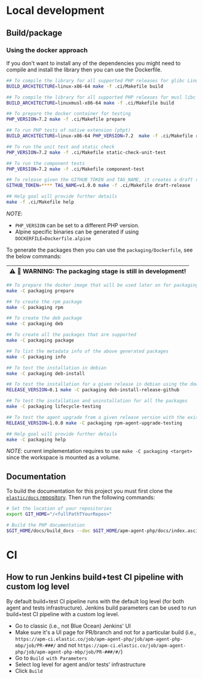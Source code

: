 # Local development

## Build/package

### Using the docker approach

If you don't want to install any of the dependencies you might need to compile and install the library then you can use the Dockerfile.

```bash
## To compile the library for all supported PHP releases for glibc Linux distributions
BUILD_ARCHITECTURE=linux-x86-64 make -f .ci/Makefile build

## To compile the library for all supported PHP releases for musl libc Linux distributions
BUILD_ARCHITECTURE=linuxmusl-x86-64 make -f .ci/Makefile build

## To prepare the docker container for testing
PHP_VERSION=7.2 make -f .ci/Makefile prepare

## To run PHP tests of native extension (phpt)
BUILD_ARCHITECTURE=linux-x86-64 PHP_VERSION=7.2  make -f .ci/Makefile run-phpt-tests

## To run the unit test and static check
PHP_VERSION=7.2 make -f .ci/Makefile static-check-unit-test

## To run the component tests
PHP_VERSION=7.2 make -f .ci/Makefile component-test

## To release given the GITHUB_TOKEN and TAG_NAME, it creates a draft release
GITHUB_TOKEN=**** TAG_NAME=v1.0.0 make -f .ci/Makefile draft-release

## Help goal will provide further details
make -f .ci/Makefile help
```

_NOTE_: 

* `PHP_VERSION` can be set to a different PHP version.
* Alpine specific binaries can be generated if using `DOCKERFILE=Dockerfile.alpine`

To generate the packages then you can use the `packaging/Dockerfile`, see the below commands:

| :warning: :construction: **WARNING: The packaging stage is still in development!** |
| --- |

```bash
## To prepare the docker image that will be used later on for packaging the project
make -C packaging prepare

## To create the rpm package
make -C packaging rpm

## To create the deb package
make -C packaging deb

## To create all the packages that are supported
make -C packaging package

## To list the metadata info of the above generated packages
make -C packaging info

## To test the installation in debian
make -C packaging deb-install

## To test the installation for a given release in debian using the downloaded binary
RELEASE_VERSION=0.1 make -C packaging deb-install-release-github

## To test the installation and uninstallation for all the packages
make -C packaging lifecycle-testing

## To test the agent upgrade from a given release version with the existing generated package
RELEASE_VERSION=1.0.0 make -C packaging rpm-agent-upgrade-testing

## Help goal will provide further details
make -C packaging help
```

_NOTE_: current implementation requires to use `make -C packaging <target>` since the workspace
        is mounted as a volume.

## Documentation

To build the documentation for this project you must first clone the [`elastic/docs` repository](https://github.com/elastic/docs/). Then run the following commands:

```bash
# Set the location of your repositories
export GIT_HOME="/<fullPathTYourRepos>"

# Build the PHP documentation
$GIT_HOME/docs/build_docs --doc $GIT_HOME/apm-agent-php/docs/index.asciidoc --chunk 1 --open
```

# CI
## How to run Jenkins build+test CI pipeline with custom log level
By default build+test CI pipeline runs with the default log level (for both agent and tests infrastructure).
Jenkins build parameters can be used to run build+test CI pipeline with a custom log level.
- Go to classic (i.e., not Blue Ocean) Jenkins' UI
- Make sure it's a UI page for PR/branch and not for a particular build (i.e., `https://apm-ci.elastic.co/job/apm-agent-php/job/apm-agent-php-mbp/job/PR-###/` and not `https://apm-ci.elastic.co/job/apm-agent-php/job/apm-agent-php-mbp/job/PR-###/#/`)
- Go to `Build with Parameters`
- Select log level for agent and/or tests' infrastructure
- Click `Build`

